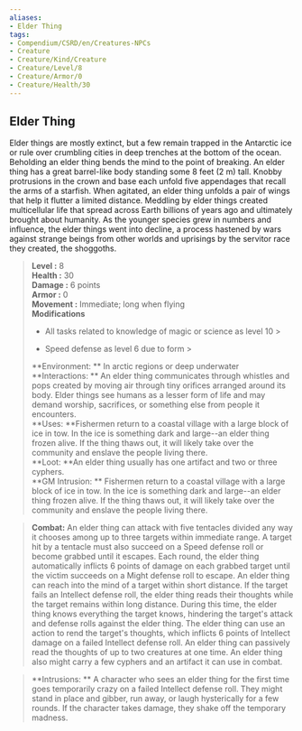 ```yaml
---
aliases:
- Elder Thing
tags:
- Compendium/CSRD/en/Creatures-NPCs
- Creature
- Creature/Kind/Creature
- Creature/Level/8
- Creature/Armor/0
- Creature/Health/30
---
```


  
## Elder Thing  
Elder things are mostly extinct, but a few remain trapped in the Antarctic ice or rule over crumbling cities in deep trenches at the bottom of the ocean.
Beholding an elder thing bends the mind to the point of breaking. An elder thing has a great barrel-like body standing some 8 feet (2 m) tall. Knobby protrusions in the crown and base each unfold five appendages that recall the arms of a starfish. When agitated, an elder thing unfolds a pair of wings that help it flutter a limited distance.
Meddling by elder things created multicellular life that spread across Earth billions of years ago and ultimately brought about humanity. As the younger species grew in numbers and influence, the elder things went into decline, a process hastened by wars against strange beings from other worlds and uprisings by the servitor race they created, the shoggoths.  

  
> **Level :** 8  
> **Health :** 30  
> **Damage :** 6 points  
> **Armor :** 0  
> **Movement :** Immediate; long when flying  
> **Modifications**  
>- All tasks related to knowledge of magic or science as level 10 >
>  
>- Speed defense as level 6 due to form >
>  
> **Environment: ** In arctic regions or deep underwater  
> **Interactions: ** An elder thing communicates through whistles and pops created by moving air through tiny orifices arranged around its body. Elder things see humans as a lesser form of life and may demand worship, sacrifices, or something else from people it encounters.  
> **Uses: **Fishermen return to a coastal village with a large block of ice in tow. In the ice is something dark and large--an elder thing frozen alive. If the thing thaws out, it will likely take over the community and enslave the people living there.  
> **Loot: **An elder thing usually has one artifact and two or three cyphers.  
> **GM Intrusion: ** Fishermen return to a coastal village with a large block of ice in tow. In the ice is something dark and large--an elder thing frozen alive. If the thing thaws out, it will likely take over the community and enslave the people living there.  

> **Combat:** 
> An elder thing can attack with five tentacles divided any way it chooses among up
to three targets within immediate range. A target hit by a tentacle must also succeed on a Speed defense roll or become grabbed until it escapes. Each round, the elder thing automatically inflicts 6 points of damage on each grabbed target until the victim succeeds on a Might defense roll to escape. 
An elder thing can reach into the mind of a target within short distance. If the target fails an Intellect defense roll, the elder thing reads their thoughts while the target remains within long
distance. During this time, the elder thing knows everything the target knows, hindering the target's attack and defense rolls against the elder thing. The elder thing can use an action to rend the target's thoughts, which inflicts 6 points of Intellect damage on a failed Intellect defense roll. An elder thing can passively read the thoughts of up to two creatures at one time.
An elder thing also might carry a few cyphers and an artifact it can use in combat.  
  

> **Intrusions: ** 
> A character who sees an elder thing for the first time goes temporarily crazy on a failed Intellect defense roll. They might stand in place and gibber, run away, or laugh hysterically for a few rounds. If the character takes damage, they shake off the temporary madness.  
